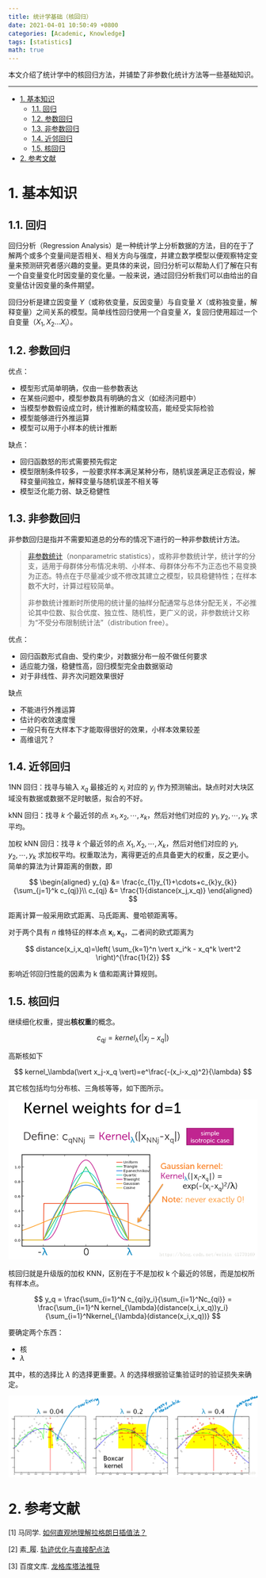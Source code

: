 ```yaml
---
title: 统计学基础（核回归）
date: 2021-04-01 10:50:49 +0800
categories: [Academic, Knowledge]
tags: [statistics]
math: true
---
```


本文介绍了统计学中的核回归方法，并铺垫了非参数化统计方法等一些基础知识。

<!--more-->

 ---
 
- [1. 基本知识](#1-基本知识)
  - [1.1. 回归](#11-回归)
  - [1.2. 参数回归](#12-参数回归)
  - [1.3. 非参数回归](#13-非参数回归)
  - [1.4. 近邻回归](#14-近邻回归)
  - [1.5. 核回归](#15-核回归)
- [2. 参考文献](#2-参考文献)

# 1. 基本知识

## 1.1. 回归

回归分析（Regression Analysis）是一种统计学上分析数据的方法，目的在于了解两个或多个变量间是否相关、相关方向与强度，并建立数学模型以便观察特定变量来预测研究者感兴趣的变量。更具体的来说，回归分析可以帮助人们了解在只有一个自变量变化时因变量的变化量。一般来说，通过回归分析我们可以由给出的自变量估计因变量的条件期望。

回归分析是建立因变量 $Y$（或称依变量，反因变量）与自变量 $X$（或称独变量，解释变量）之间关系的模型。简单线性回归使用一个自变量 $X$，复回归使用超过一个自变量（$X_{1},X_{2}...X_{i}$）。

## 1.2. 参数回归

优点：

- 模型形式简单明确，仅由一些参数表达
- 在某些问题中，模型参数具有明确的含义（如经济问题中）
- 当模型参数假设成立时，统计推断的精度较高，能经受实际检验
- 模型能够进行外推运算
- 模型可以用于小样本的统计推断

缺点：

- 回归函数怒的形式需要预先假定
- 模型限制条件较多，一般要求样本满足某种分布，随机误差满足正态假设，解释变量间独立，解释变量与随机误差不相关等
- 模型泛化能力弱、缺乏稳健性

## 1.3. 非参数回归

非参数回归是指并不需要知道总的分布的情况下进行的一种非参数统计方法。

> [非参数统计](https://zh.wikipedia.org/wiki/%E7%84%A1%E6%AF%8D%E6%95%B8%E7%B5%B1%E8%A8%88)（nonparametric statistics），或称非参数统计学，统计学的分支，适用于母群体分布情况未明、小样本、母群体分布不为正态也不易变换为正态。特点在于尽量减少或不修改其建立之模型，较具稳健特性；在样本数不大时，计算过程较简单。
> 
> 非参数统计推断时所使用的统计量的抽样分配通常与总体分配无关，不必推论其中位数、拟合优度、独立性、随机性，更广义的说，非参数统计又称为“不受分布限制统计法”（distribution free）。

优点：

- 回归函数形式自由、受约束少，对数据分布一般不做任何要求
- 适应能力强，稳健性高，回归模型完全由数据驱动
- 对于非线性、非齐次问题效果很好

缺点

- 不能进行外推运算
- 估计的收敛速度慢
- 一般只有在大样本下才能取得很好的效果，小样本效果较差
- 高维诅咒？

## 1.4. 近邻回归

1NN 回归：找寻与输入 $x_q$ 最接近的 $x_i$ 对应的 $y_i$ 作为预测输出。缺点时对大块区域没有数据或数据不足时敏感，拟合的不好。

kNN 回归：找寻 $k$ 个最近邻的点 $x_1,x_2,\cdots,x_k$，然后对他们对应的 $y_1,y_2,\cdots,y_k$ 求平均。

加权 kNN 回归：找寻 $k$ 个最近邻的点 $X_1,X_2,\cdots,X_k$，然后对他们对应的 $y_1,y_2,\cdots,y_k$ 求加权平均。权重取法为，离得更近的点具备更大的权重，反之更小。简单的算法为计算距离的倒数，即

$$
\begin{aligned}
y_{q} &= \frac{c_{1}y_{1}+\cdots+c_{k}y_{k}}{\sum_{j=1}^k c_{qj}}\\
c_{qj} &= \frac{1}{distance(x_j,x_q)}
\end{aligned}
$$

距离计算一般采用欧式距离、马氏距离、曼哈顿距离等。

对于两个具有 $n$ 维特征的样本点 $\boldsymbol x_i,\boldsymbol x_q$，二者间的欧式距离为

$$
distance(x_i,x_q)=\left( \sum_{k=1}^n \vert x_i^k - x_q^k \vert^2 \right)^{\frac{1}{2}}
$$

影响近邻回归性能的因素为 k 值和距离计算规则。

## 1.5. 核回归

继续细化权重，提出**核权重**的概念。

$$
c_{qj} = kernel_\lambda(\vert x_j-x_q \vert)
$$

高斯核如下

$$
kernel_\lambda(\vert x_j-x_q \vert)=e^\frac{-(x_i-x_q)^2}{\lambda}
$$

其它核包括均匀分布核、三角核等等，如下图所示。

![](../assets/img/postsimg/20210401/01.jpg)

核回归就是升级版的加权 KNN，区别在于不是加权 k 个最近的邻居，而是加权所有样本点。

$$
y_q = \frac{\sum_{i=1}^N c_{qi}y_i}{\sum_{i=1}^Nc_{qi}} = \frac{\sum_{i=1}^N kernel_{\lambda}(distance(x_i,x_q))y_i}{\sum_{i=1}^Nkernel_{\lambda}(distance(x_i,x_q))}
$$

要确定两个东西：

- 核
- $\lambda$

其中，核的选择比 $\lambda$ 的选择更重要。$\lambda$ 的选择根据验证集验证时的验证损失来确定。

![](../assets/img/postsimg/20210401/02.jpg)


# 2. 参考文献

[1] 马同学. [如何直观地理解拉格朗日插值法？](https://www.zhihu.com/question/58333118)

[2] 素_履. [轨迹优化与直接配点法](https://blog.csdn.net/qq_35007540/article/details/105672547)

[3] 百度文库. [龙格库塔法推导](https://wenku.baidu.com/view/98d914413868011ca300a6c30c2259010302f30a.html)